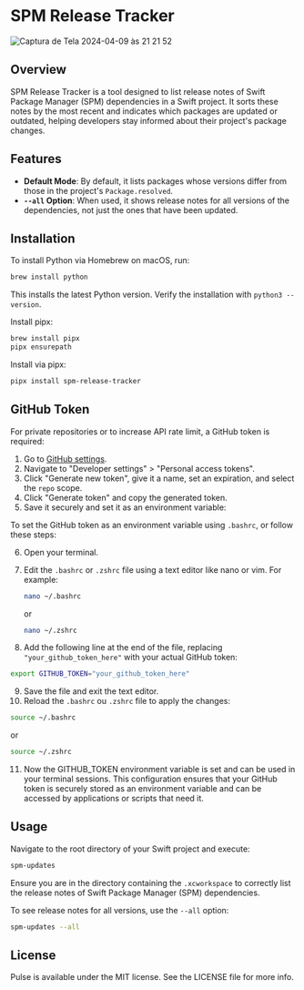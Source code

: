 # SPM Release Tracker
![Captura de Tela 2024-04-09 às 21 21 52](https://github.com/hugovanderlei/SPM-Release-Tracker/assets/184836/7f31905f-2674-45ab-bf39-ab14f54d43bd)

## Overview
SPM Release Tracker is a tool designed to list release notes of Swift Package Manager (SPM) dependencies in a Swift project. It sorts these notes by the most recent and indicates which packages are updated or outdated, helping developers stay informed about their project's package changes.

## Features
- **Default Mode**: By default, it lists packages whose versions differ from those in the project's `Package.resolved`.
- **`--all` Option**: When used, it shows release notes for all versions of the dependencies, not just the ones that have been updated.

## Installation

To install Python via Homebrew on macOS, run:
```bash
brew install python
```
This installs the latest Python version. Verify the installation with `python3 --version`.

Install pipx:
```bash
brew install pipx
pipx ensurepath
```
Install via pipx:
```bash
pipx install spm-release-tracker
```

## GitHub Token
For private repositories or to increase API rate limit, a GitHub token is required:

1. Go to [GitHub settings](https://github.com/settings/tokens).
2. Navigate to "Developer settings" > "Personal access tokens".
3. Click "Generate new token", give it a name, set an expiration, and select the `repo` scope.
4. Click "Generate token" and copy the generated token.
5. Save it securely and set it as an environment variable:

To set the GitHub token as an environment variable using `.bashrc`, or  follow these steps:

6. Open your terminal.
7. Edit the `.bashrc` or `.zshrc` file using a text editor like nano or vim. For example:

   ```bash
   nano ~/.bashrc
   ```
   or
   ```bash
   nano ~/.zshrc
   ```
   
9. Add the following line at the end of the file, replacing `"your_github_token_here"` with your actual GitHub token:

```bash
export GITHUB_TOKEN="your_github_token_here"
```
9. Save the file and exit the text editor.
10. Reload the `.bashrc` ou `.zshrc` file to apply the changes:
```bash
source ~/.bashrc
```
or 
```bash
source ~/.zshrc
```

11. Now the GITHUB_TOKEN environment variable is set and can be used in your terminal sessions.
This configuration ensures that your GitHub token is securely stored as an environment variable and can be accessed by applications or scripts that need it.

## Usage
Navigate to the root directory of your Swift project and execute: 
```bash
spm-updates
```
Ensure you are in the directory containing the `.xcworkspace` to correctly list the release notes of Swift Package Manager (SPM) dependencies.

To see release notes for all versions, use the `--all` option:
```bash
spm-updates --all
```

## License
Pulse is available under the MIT license. See the LICENSE file for more info.


